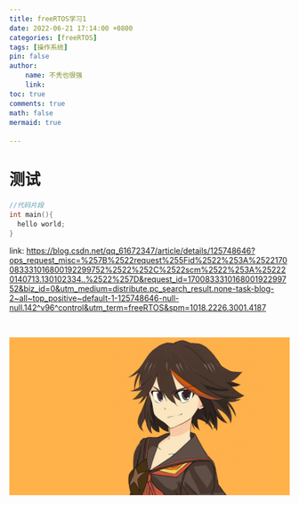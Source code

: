 ```yaml
---
title: freeRTOS学习1
date: 2022-06-21 17:14:00 +0800
categories: [freeRTOS]
tags: [操作系统]
pin: false
author: 
    name: 不秃也很强
    link: 
toc: true
comments: true
math: false
mermaid: true

---
```


# 测试

```c
//代码片段
int main(){
  hello world;
}
```
link: https://blog.csdn.net/qq_61672347/article/details/125748646?ops_request_misc=%257B%2522request%255Fid%2522%253A%2522170083331016800192299752%2522%252C%2522scm%2522%253A%252220140713.130102334..%2522%257D&request_id=170083331016800192299752&biz_id=0&utm_medium=distribute.pc_search_result.none-task-blog-2~all~top_positive~default-1-125748646-null-null.142^v96^control&utm_term=freeRTOS&spm=1018.2226.3001.4187


    

![](https://raw.githubusercontent.com/CALL1CE/ImgStage/main/202205211713850.jpg)